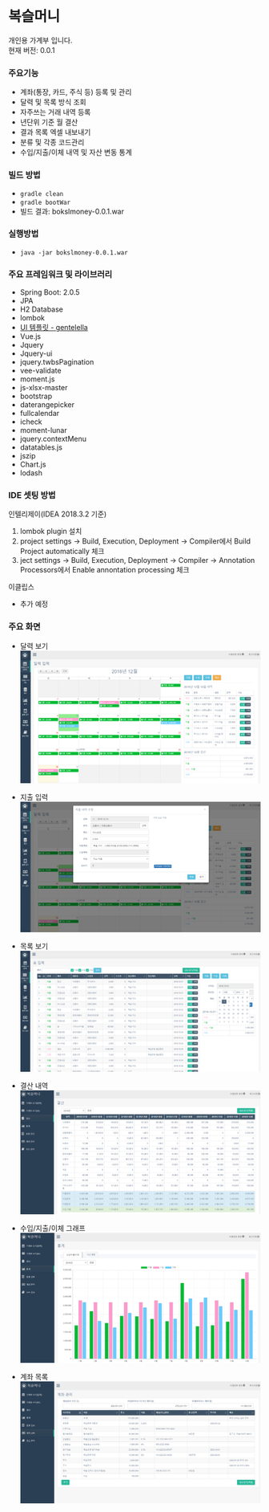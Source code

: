 복슬머니 
==================================================

개인용 가계부 입니다.<br>
현재 버전: 0.0.1 
 
### 주요기능
* 계좌(통장, 카드, 주식 등) 등록 및 관리
* 달력 및 목록 방식 조회
* 자주쓰는 거래 내역 등록
* 년단위 기준 월 결산 
* 결과 목록 엑셀 내보내기
* 분류 및 각종 코드관리
* 수입/지출/이체 내역 및 자산 변동 통계

### 빌드 방법
* `gradle clean`
* `gradle bootWar`
* 빌드 결과: bokslmoney-0.0.1.war

### 실행방법
* `java -jar bokslmoney-0.0.1.war`

### 주요 프레임워크 및 라이브러리
* Spring Boot: 2.0.5
* JPA
* H2 Database
* lombok
* [UI 템플릿 - gentelella](https://github.com/puikinsh/gentelella)
* Vue.js
* Jquery 
* Jquery-ui
* jquery.twbsPagination
* vee-validate
* moment.js
* js-xlsx-master
* bootstrap
* daterangepicker
* fullcalendar 
* icheck
* moment-lunar
* jquery.contextMenu
* datatables.js
* jszip
* Chart.js
* lodash

### IDE 셋팅 방법
인텔리제이(IDEA 2018.3.2 기준)

1. lombok plugin 설치
1. project settings -> Build, Execution, Deployment -> Compiler에서 Build Project automatically 체크
1. ject settings -> Build, Execution, Deployment -> Compiler -> Annotation Processors에서 Enable annontation processing 체크  

이클립스

- 추가 예정

### 주요 화면
* 달력 보기
![Server Map](readme/pic1.png)

* 지출 입력
![Server Map](readme/pic2.png)

* 목록 보기
![Server Map](readme/pic3.png)

* 결산 내역
![Server Map](readme/pic4.png)

* 수입/지출/이체 그래프
![Server Map](readme/pic5.png)

* 계좌 목록
![Server Map](readme/pic6.png)